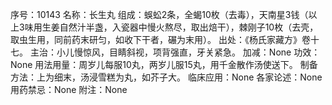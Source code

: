 序号：10143
名称：长生丸
组成：蜈蚣2条，全蝎10枚（去毒），天南星3钱（以上3味用生姜自然汁半盏，入瓷器中慢火熬尽，取出焙干），棘刚子10枚（去壳，取虫生用，同前药末研匀，如收下干者，碾为末用）。
出处：《杨氏家藏方》卷十七。
主治：小儿慢惊风，目睛斜视，项背强直，牙关紧急。
加减：None
功效：None
用法用量：周岁儿每服10丸，两岁儿服15丸，用千金散作汤使送下。
制备方法：上为细末，汤浸雪糕为丸，如芥子大。
临床应用：None
各家论述：None
用药禁忌：None
附注：None
